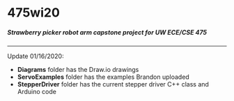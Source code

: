 # 475wi20

##### Strawberry picker robot arm capstone project for UW ECE/CSE 475
---

Update 01/16/2020:
- **Diagrams** folder has the Draw.io drawings
- **ServoExamples** folder has the examples Brandon uploaded
- **StepperDriver** folder has the current stepper driver C++ class and Arduino code
